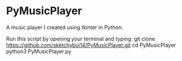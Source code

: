 # PyMusicPlayer
A music player I created using tkinter in Python.

Run this script by opening your terminal and typing: git clone https://github.com/sketchyboi14/PyMusicPlayer.git
cd PyMusicPlayer
python3 PyMusicPlayer.py
